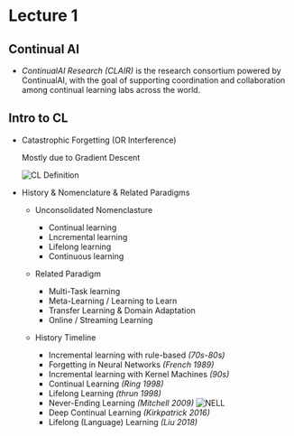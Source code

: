 # Lecture 1
## Continual AI
- *ContinualAI Research (CLAIR)* is the research consortium powered by ContinualAI, with the goal of supporting coordination and collaboration among continual learning labs across the world.
## Intro to CL
- Catastrophic Forgetting (OR Interference)
    
    Mostly due to Gradient Descent
    
    ![CL Definition](/assets/CL_1.pngCL_1.png "more formally")

- History & Nomenclature & Related Paradigms
  
    - Unconsolidated Nomenclasture
        - Continual learning
        - Lncremental learning
        - Lifelong learning
        - Continuous learning
    
    - Related Paradigm
    
        - Multi-Task learning
        - Meta-Learning / Learning to Learn
        - Transfer Learning & Domain Adaptation
        - Online / Streaming Learning

    - History Timeline

        - Incremental learning with rule-based *(70s-80s)*
        - Forgetting in Neural Networks *(French 1989)*
        - Incremental learning with Kernel Machines *(90s)*
        - Continual Learning *(Ring 1998)*
        - Lifelong Learning *(thrun 1998)*
        - Never-Ending Learning *(Mitchell 2009)*
            ![NELL](/assets/CL_2.pngCL_2.png "a Key Milestone")
        - Deep Continual Learning *(Kirkpatrick 2016)*
        - Lifelong (Language) Learning *(Liu 2018)*